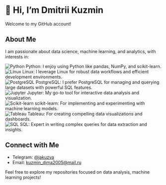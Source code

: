 # 👋 Hi, I’m Dmitrii Kuzmin  
Welcome to my GitHub account!

## About Me  
I am passionate about data science, machine learning, and analytics, with interests in:

![Python](https://img.shields.io/badge/-Python-3776AB?style=flat-square&logo=python&logoColor=white) Python: I enjoy using Python like pandas, NumPy, and scikit-learn.  
![Linux](https://img.shields.io/badge/-Linux-FCC624?style=flat-square&logo=linux&logoColor=black) Linux: I leverage Linux for robust data workflows and efficient development environments.  
![PostgreSQL](https://img.shields.io/badge/-PostgreSQL-336791?style=flat-square&logo=postgresql&logoColor=white) PostgreSQL: I prefer PostgreSQL for managing and querying large datasets with powerful SQL features.  
![Jupyter](https://img.shields.io/badge/-Jupyter-F37626?style=flat-square&logo=jupyter&logoColor=white) Jupyter: My go-to tool for interactive data analysis and visualization.  
![Scikit-learn](https://img.shields.io/badge/-Scikit--Learn-F7931E?style=flat-square&logo=scikit-learn&logoColor=white) scikit-learn: For implementing and experimenting with machine learning models.  
![Tableau](https://img.shields.io/badge/-Tableau-E97627?style=flat-square&logo=tableau&logoColor=white) Tableau: For creating compelling data visualizations and dashboards.  
![SQL](https://img.shields.io/badge/-SQL-FF0000?style=flat-square&logo=mysql&logoColor=white) SQL: Expert in writing complex queries for data extraction and insights.  

## Connect with Me  

- Telegram: [@jakuzya](https://t.me/jakuzya)  
- Email: kuzmin_dima2005@mail.ru

Feel free to explore my repositories focused on data analysis, machine learning projects!
